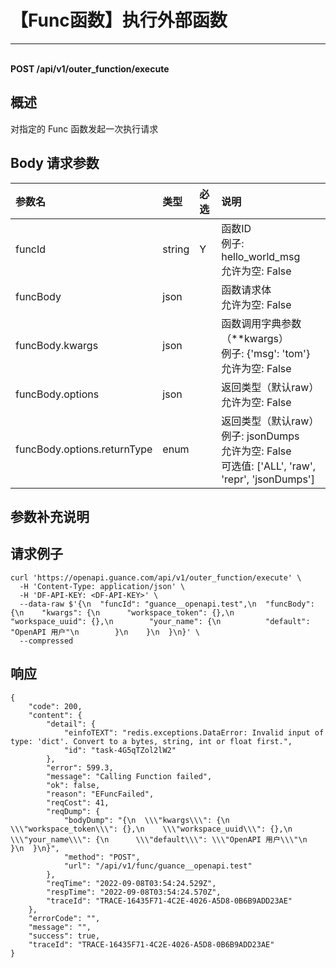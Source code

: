 # 【Func函数】执行外部函数

---

<br />**POST /api/v1/outer_function/execute**

## 概述
对指定的 Func 函数发起一次执行请求




## Body 请求参数

| 参数名        | 类型     | 必选   | 说明              |
|:-----------|:-------|:-----|:----------------|
| funcId | string | Y | 函数ID<br>例子: hello_world_msg <br>允许为空: False <br> |
| funcBody | json |  | 函数请求体<br>允许为空: False <br> |
| funcBody.kwargs | json |  | 函数调用字典参数（**kwargs）<br>例子: {'msg': 'tom'} <br>允许为空: False <br> |
| funcBody.options | json |  | 返回类型（默认raw）<br>允许为空: False <br> |
| funcBody.options.returnType | enum |  | 返回类型（默认raw）<br>例子: jsonDumps <br>允许为空: False <br>可选值: ['ALL', 'raw', 'repr', 'jsonDumps'] <br> |

## 参数补充说明





## 请求例子
```shell
curl 'https://openapi.guance.com/api/v1/outer_function/execute' \
  -H 'Content-Type: application/json' \
  -H 'DF-API-KEY: <DF-API-KEY>' \
  --data-raw $'{\n  "funcId": "guance__openapi.test",\n  "funcBody": {\n    "kwargs": {\n      "workspace_token": {},\n        "workspace_uuid": {},\n        "your_name": {\n          "default": "OpenAPI 用户"\n        }\n    }\n  }\n}' \
  --compressed
```




## 响应
```shell
{
    "code": 200,
    "content": {
        "detail": {
            "einfoTEXT": "redis.exceptions.DataError: Invalid input of type: 'dict'. Convert to a bytes, string, int or float first.",
            "id": "task-4G5qTZol2lW2"
        },
        "error": 599.3,
        "message": "Calling Function failed",
        "ok": false,
        "reason": "EFuncFailed",
        "reqCost": 41,
        "reqDump": {
            "bodyDump": "{\n  \\\"kwargs\\\": {\n    \\\"workspace_token\\\": {},\n    \\\"workspace_uuid\\\": {},\n    \\\"your_name\\\": {\n      \\\"default\\\": \\\"OpenAPI 用户\\\"\n    }\n  }\n}",
            "method": "POST",
            "url": "/api/v1/func/guance__openapi.test"
        },
        "reqTime": "2022-09-08T03:54:24.529Z",
        "respTime": "2022-09-08T03:54:24.570Z",
        "traceId": "TRACE-16435F71-4C2E-4026-A5D8-0B6B9ADD23AE"
    },
    "errorCode": "",
    "message": "",
    "success": true,
    "traceId": "TRACE-16435F71-4C2E-4026-A5D8-0B6B9ADD23AE"
} 
```




